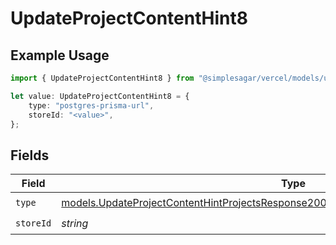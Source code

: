 # UpdateProjectContentHint8

## Example Usage

```typescript
import { UpdateProjectContentHint8 } from "@simplesagar/vercel/models/updateprojectop.js";

let value: UpdateProjectContentHint8 = {
    type: "postgres-prisma-url",
    storeId: "<value>",
};
```

## Fields

| Field                                                                                                                                                                                | Type                                                                                                                                                                                 | Required                                                                                                                                                                             | Description                                                                                                                                                                          |
| ------------------------------------------------------------------------------------------------------------------------------------------------------------------------------------ | ------------------------------------------------------------------------------------------------------------------------------------------------------------------------------------ | ------------------------------------------------------------------------------------------------------------------------------------------------------------------------------------ | ------------------------------------------------------------------------------------------------------------------------------------------------------------------------------------ |
| `type`                                                                                                                                                                               | [models.UpdateProjectContentHintProjectsResponse200ApplicationJSONResponseBodyEnv8Type](../models/updateprojectcontenthintprojectsresponse200applicationjsonresponsebodyenv8type.md) | :heavy_check_mark:                                                                                                                                                                   | N/A                                                                                                                                                                                  |
| `storeId`                                                                                                                                                                            | *string*                                                                                                                                                                             | :heavy_check_mark:                                                                                                                                                                   | N/A                                                                                                                                                                                  |